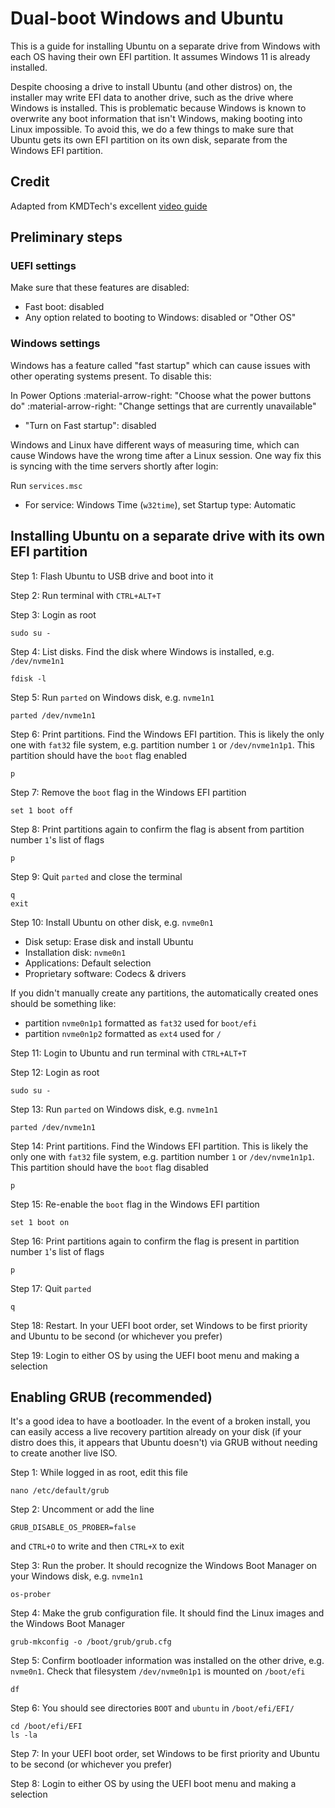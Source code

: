 # Dual-boot Windows and Ubuntu
This is a guide for installing Ubuntu on a separate drive from Windows with each OS having their own EFI partition. It assumes Windows 11 is already installed.

Despite choosing a drive to install Ubuntu (and other distros) on, the installer may write EFI data to another drive, such as the drive where Windows is installed. This is problematic because Windows is known to overwrite any boot information that isn't Windows, making booting into Linux impossible. To avoid this, we do a few things to make sure that Ubuntu gets its own EFI partition on its own disk, separate from the Windows EFI partition.

## Credit
Adapted from KMDTech's excellent [video guide](https://youtu.be/KX85vZ3ANVk?si=LgnHuwgjv6mnfiCW)

## Preliminary steps
### UEFI settings
Make sure that these features are disabled:

- Fast boot: disabled
- Any option related to booting to Windows: disabled or "Other OS"

### Windows settings
Windows has a feature called "fast startup" which can cause issues with other operating systems present. To disable this:

In Power Options :material-arrow-right: "Choose what the power buttons do" :material-arrow-right: "Change settings that are currently unavailable"

- "Turn on Fast startup": disabled

Windows and Linux have different ways of measuring time, which can cause Windows have the wrong time after a Linux session. One way fix this is syncing with the time servers shortly after login:

Run `services.msc`

- For service: Windows Time (`w32time`), set Startup type: Automatic

## Installing Ubuntu on a separate drive with its own EFI partition

Step 1: Flash Ubuntu to USB drive and boot into it

Step 2: Run terminal with `CTRL+ALT+T`

Step 3: Login as root
 ```
 sudo su -
 ```

Step 4: List disks. Find the disk where Windows is installed, e.g. `/dev/nvme1n1`
```
fdisk -l
```

Step 5: Run `parted` on Windows disk, e.g. `nvme1n1`

```
parted /dev/nvme1n1
```

Step 6: Print partitions. Find the Windows EFI partition. This is likely the only one with `fat32` file system, e.g. partition number `1` or `/dev/nvme1n1p1`. This partition should have the `boot` flag enabled
```
p
```

Step 7: Remove the `boot` flag in the Windows EFI partition
```
set 1 boot off
```

Step 8: Print partitions again to confirm the flag is absent from partition number `1`'s list of flags
```
p
```

Step 9: Quit `parted` and close the terminal
```
q
exit
```
Step 10: Install Ubuntu on other disk, e.g. `nvme0n1`

- Disk setup: Erase disk and install Ubuntu
- Installation disk: `nvme0n1`
- Applications: Default selection
- Proprietary software: Codecs & drivers

If you didn't manually create any partitions, the automatically created ones should be something like:

- partition `nvme0n1p1` formatted as `fat32` used for `boot/efi`
- partition `nvme0n1p2` formatted as `ext4` used for `/`

Step 11: Login to Ubuntu and run terminal with `CTRL+ALT+T`

Step 12: Login as root
 ```
 sudo su -
 ```

Step 13: Run `parted` on Windows disk, e.g. `nvme1n1`

```
parted /dev/nvme1n1
```

Step 14: Print partitions. Find the Windows EFI partition. This is likely the only one with `fat32` file system, e.g. partition number `1` or `/dev/nvme1n1p1`. This partition should have the `boot` flag disabled
```
p
```

Step 15: Re-enable the `boot` flag in the Windows EFI partition
```
set 1 boot on
```

Step 16: Print partitions again to confirm the flag is present in partition number `1`'s list of flags
```
p
```

Step 17: Quit `parted`
```
q
```

Step 18: Restart. In your UEFI boot order, set Windows to be first priority and Ubuntu to be second (or whichever you prefer)

Step 19: Login to either OS by using the UEFI boot menu and making a selection

## Enabling GRUB (recommended)
It's a good idea to have a bootloader. In the event of a broken install, you can easily access a live recovery partition already on your disk (if your distro does this, it appears that Ubuntu doesn't) via GRUB without needing to create another live ISO.

Step 1: While logged in as root, edit this file
```
nano /etc/default/grub
```
Step 2: Uncomment or add the line
```
GRUB_DISABLE_OS_PROBER=false
```
and `CTRL+O` to write and then `CTRL+X` to exit

Step 3: Run the prober. It should recognize the Windows Boot Manager on your Windows disk, e.g. `nvme1n1`
```
os-prober
```

Step 4: Make the grub configuration file. It should find the Linux images and the Windows Boot Manager
```
grub-mkconfig -o /boot/grub/grub.cfg
```

Step 5: Confirm bootloader information was installed on the other drive, e.g. `nvme0n1`. Check that filesystem `/dev/nvme0n1p1` is mounted on `/boot/efi`
```
df
```
Step 6: You should see directories `BOOT` and `ubuntu`
in `/boot/efi/EFI/`
```
cd /boot/efi/EFI
ls -la
```
Step 7: In your UEFI boot order, set Windows to be first priority and Ubuntu to be second (or whichever you prefer)

Step 8: Login to either OS by using the UEFI boot menu and making a selection
